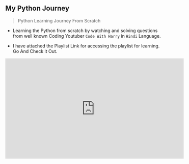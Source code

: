 ## <b>My Python Journey</b>
> Python Learning Journey From Scratch 

- Learning the Python from scratch by watching and solving questions from well known Coding Youtuber `Code With Harry` in `Hindi` Language.

- I have attached the Playlist Link for accessing the playlist for learning. Go And Check it Out.

<iframe width="560" height="315" src="https://www.youtube.com/embed/videoseries?si=kwD5PT37troKz_cG&amp;list=PLu0W_9lII9agwh1XjRt242xIpHhPT2llg" title="YouTube video player" frameborder="0" allow="accelerometer; autoplay; clipboard-write; encrypted-media; gyroscope; picture-in-picture; web-share" referrerpolicy="strict-origin-when-cross-origin" allowfullscreen></iframe>